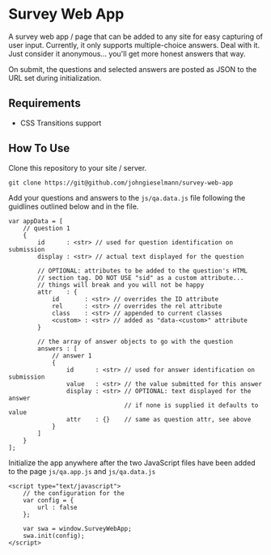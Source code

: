 # Survey Web App

A survey web app / page that can be added to any site for easy capturing of
user input. Currently, it only supports multiple-choice answers. Deal with it.
Just consider it anonymous... you'll get more honest answers that way.

On submit, the questions and selected answers are posted as JSON to the URL
set during initialization.

## Requirements

- CSS Transitions support

## How To Use

Clone this repository to your site / server.
```
git clone https://git@github.com/johngieselmann/survey-web-app
```

Add your questions and answers to the `js/qa.data.js` file following the
guidlines outlined below and in the file.
```
var appData = [
    // question 1
    {
        id      : <str> // used for question identification on submission
        display : <str> // actual text displayed for the question

        // OPTIONAL: attributes to be added to the question's HTML
        // section tag. DO NOT USE "sid" as a custom attribute...
        // things will break and you will not be happy
        attr    : {
            id       : <str> // overrides the ID attribute
            rel      : <str> // overrides the rel attribute
            class    : <str> // appended to current classes
            <custom> : <str> // added as "data-<custom>" attribute
        }

        // the array of answer objects to go with the question
        answers : [
            // answer 1
            {
                id      : <str> // used for answer identification on submission
                value   : <str> // the value submitted for this answer
                display : <str> // OPTIONAL: text displayed for the answer
                                // if none is supplied it defaults to value
                attr    : {}    // same as question attr, see above
            }
        ]
    }
];
```

Initialize the app anywhere after the two JavaScript files have been added
to the page `js/qa.app.js` and `js/qa.data.js`
```
<script type="text/javascript">
    // the configuration for the 
    var config = {
        url : false
    };

    var swa = window.SurveyWebApp;
    swa.init(config);
</script>
```
